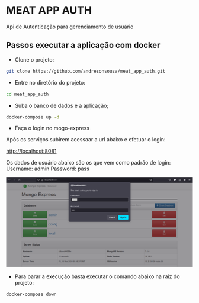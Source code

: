 # MEAT APP AUTH

Api de Autenticação para gerenciamento de usuário

## Passos executar a aplicação com docker

* Clone o projeto:

```bash
git clone https://github.com/andresonsouza/meat_app_auth.git
```

* Entre no diretório do projeto:

```bash
cd meat_app_auth
```

* Suba o banco de dados e a aplicação;

```bash
docker-compose up -d
```

* Faça o login no mogo-express

Após os serviços subirem acessaar a url abaixo e efetuar o login:

[http://localhost:8081](http://localhost:8081)

Os dados de usuário abaixo são os que vem como padrão de login:
Username: admin
Password: pass

![](./assets/login.png)

* Para parar a execução basta executar o comando abaixo na raiz do projeto:

```bash
docker-compose down
```
